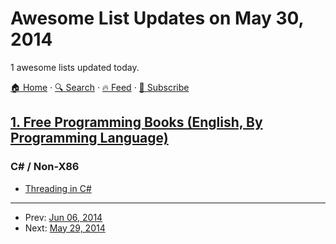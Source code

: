 # Awesome List Updates on May 30, 2014

1 awesome lists updated today.

[🏠 Home](/README.md) · [🔍 Search](https://www.trackawesomelist.com/search/) · [🔥 Feed](https://www.trackawesomelist.com/rss.xml) · [📮 Subscribe](https://trackawesomelist.us17.list-manage.com/subscribe?u=d2f0117aa829c83a63ec63c2f&id=36a103854c)



## [1. Free Programming Books (English, By Programming Language)](/content/EbookFoundation/free-programming-books/README.md)

### C# / Non-X86

*   [Threading in C#](http://www.albahari.com/threading/)

---

- Prev: [Jun 06, 2014](/content/2014/06/06/README.md)
- Next: [May 29, 2014](/content/2014/05/29/README.md)